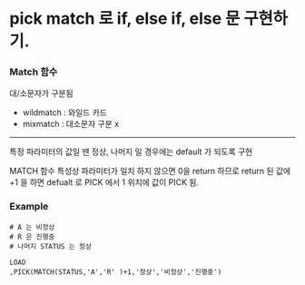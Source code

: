 # pick match 로 if, else if, else 문 구현하기. 

### Match 함수 
대/소문자가 구분됨

* wildmatch : 와일드 카드 
* mixmatch : 대소문자 구분 x 
___________________________________

특정 파라미터의 값일 땐 정상, 나머지 일 경우에는 default 가 되도록 구현 

MATCH 함수 특성상 파라미터가 일치 하지 않으면 0을 return 하므로 return 된 값에 +1 을 하면 defualt 로 PICK 에서 1 위치에 값이 PICK 됨.

### Example 
```
# A 는 비정상
# R 은 진행중
# 나머지 STATUS 는 정상

LOAD 
,PICK(MATCH(STATUS,'A','R' )+1,'정상','비정상','진행중') 

```
